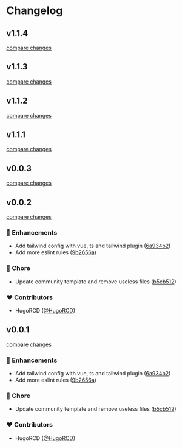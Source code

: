 # Changelog


## v1.1.4

[compare changes](https://github.com/HugoRCD/eslint-config/compare/v1.1.3...v1.1.4)

## v1.1.3

[compare changes](https://github.com/HugoRCD/eslint-config/compare/v1.1.2...v1.1.3)

## v1.1.2

[compare changes](https://github.com/HugoRCD/eslint-config/compare/v1.1.1...v1.1.2)

## v1.1.1

[compare changes](https://github.com/HugoRCD/eslint-config/compare/v0.0.3...v1.1.1)

## v0.0.3

[compare changes](https://github.com/HugoRCD/eslint-config/compare/v0.0.2...v0.0.3)

## v0.0.2

[compare changes](https://github.com/HugoRCD/eslint-config/compare/v0.0.1...v0.0.2)

### 🚀 Enhancements

- Add tailwind config with vue, ts and tailwind plugin ([6a934b2](https://github.com/HugoRCD/eslint-config/commit/6a934b2))
- Add more eslint rules ([9b2656a](https://github.com/HugoRCD/eslint-config/commit/9b2656a))

### 🏡 Chore

- Update community template and remove useless files ([b5cb512](https://github.com/HugoRCD/eslint-config/commit/b5cb512))

### ❤️ Contributors

- HugoRCD ([@HugoRCD](http://github.com/HugoRCD))

## v0.0.1

[compare changes](https://github.com/HugoRCD/eslint-config/compare/v0.0.1...v0.0.1)

### 🚀 Enhancements

- Add tailwind config with vue, ts and tailwind plugin ([6a934b2](https://github.com/HugoRCD/eslint-config/commit/6a934b2))
- Add more eslint rules ([9b2656a](https://github.com/HugoRCD/eslint-config/commit/9b2656a))

### 🏡 Chore

- Update community template and remove useless files ([b5cb512](https://github.com/HugoRCD/eslint-config/commit/b5cb512))

### ❤️ Contributors

- HugoRCD ([@HugoRCD](http://github.com/HugoRCD))

